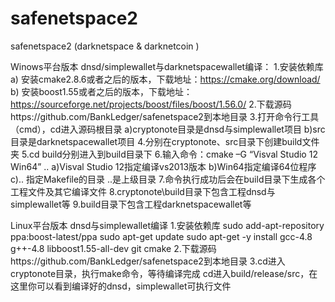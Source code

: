 # safenetspace2
safenetspace2 (darknetspace &amp; darknetcoin )

Winows平台版本
dnsd/simplewallet与darknetspacewallet编译：
1.安装依赖库
a) 安装cmake2.8.6或者之后的版本，下载地址：https://cmake.org/download/
b) 安装boost1.55或者之后的版本，下载地址：
https://sourceforge.net/projects/boost/files/boost/1.56.0/
2.下载源码https://github.com/BankLedger/safenetspace2到本地目录
3.打开命令行工具（cmd），cd进入源码根目录
a)cryptonote目录是dnsd与simplewallet项目
b)src目录是darknetspacewallet项目
4.分别在cryptonote、src目录下创建build文件夹
5.cd build分别进入到build目录下
6.输入命令：cmake –G “Visval Studio 12 Win64” ..
a)Visval Studio 12指定编译vs2013版本
b)Win64指定编译64位程序
c).. 指定Makefile的目录 ..是上级目录
7.命令执行成功后会在build目录下生成各个工程文件及其它编译文件
8.cryptonote\build目录下包含工程dnsd与simplewallet等
9.build目录下包含工程darknetspacewallet等




Linux平台版本
dnsd与simplewallet编译
1.安装依赖库
sudo add-apt-repository ppa:boost-latest/ppa
sudo apt-get update
sudo apt-get -y install gcc-4.8 g++-4.8 libboost1.55-all-dev git cmake
2.下载源码https://github.com/BankLedger/safenetspace2到本地目录
3.cd进入cryptonote目录，执行make命令，等待编译完成
cd进入build/release/src，在这里你可以看到编译好的dnsd，simplewallet可执行文件
